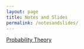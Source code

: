 ```yaml
---
layout: page
title: Notes and Slides
permalink: /notesandslides/
---
```


[Probability Theory](notes_prob.pdf)
